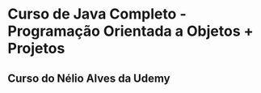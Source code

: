 # Curso de Java Completo - Programação Orientada a Objetos + Projetos

## Curso do Nélio Alves da Udemy